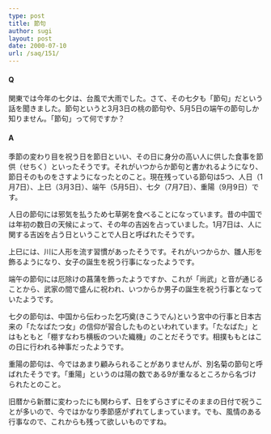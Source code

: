 ```yaml
---
type: post
title: 節句
author: sugi
layout: post
date: 2000-07-10
url: /saq/151/
---
```

#### Q 

関東では今年の七夕は、台風で大雨でした。さて、その七夕も「節句」だという話を聞きました。節句というと3月3日の桃の節句や、5月5日の端午の節句しか知りません。「節句」って何ですか？

#### A 

季節の変わり目を祝う日を節日といい、その日に身分の高い人に供した食事を節供（せちく）といったそうです。それがいつからか節句と書かれるようになり、節日そのものをさすようになったとのこと。現在残っている節句は5つ、人日（1月7日）、上巳（3月3日）、端午（5月5日）、七夕（7月7日）、重陽（9月9日）です。

人日の節句には邪気を払うため七草粥を食べることになっています。昔の中国では年初の数日の天候によって、その年の吉凶を占っていました。1月7日は、人に関する吉凶を占う日ということで人日と呼ばれたそうです。

上巳には、川に人形を流す習慣があったそうです。それがいつからか、雛人形を飾るようになり、女子の誕生を祝う行事になったようです。

端午の節句には厄除けの菖蒲を飾ったようですか、これが「尚武」と音が通じることから、武家の間で盛んに祝われ、いつからか男子の誕生を祝う行事となっていたようです。

七夕の節句は、中国から伝わった乞巧奠(きこうでん)という宮中の行事と日本古来の「たなばたつ女」の信仰が習合したものといわれています。「たなばた」とはもともと「棚すなわち横板のついた織機」のことだそうです。相撲ももとはこの日に行われる神事だったようです。

重陽の節句は、今ではあまり顧みられることがありませんが、別名菊の節句と呼ばれたそうです。「重陽」というのは陽の数である9が重なるところから名づけられたとのこと。

旧暦から新暦に変わったにも関わらず、日をずらさずにそのままの日付で祝うことが多いので、今ではかなり季節感がずれてしまっています。でも、風情のある行事なので、これからも残って欲しいものですね。